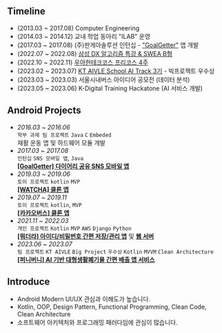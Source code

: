 ## Timeline

- (2013.03 ~ 2017.08) Computer Engineering
- (2014.03 ~ 2014.12) 교내 학업 동아리 "ILAB" 운영
- (2017.03 ~ 2017.08) (주)판게아솔루션 인턴십 - ["GoalGetter"](https://play.google.com/store/apps/details?id=com.goalgetter.goalgetterapp) 앱 개발
- (2022.07 ~ 2022.08) [삼성 DX 알고리즘 특강 & SWEA B형](https://jsl663.tistory.com/45)
- (2022.10 ~ 2022.11) [우아한테크코스 프리코스 4주](https://jsl663.tistory.com/50)
- (2023.02 ~ 2023.07) [KT AIVLE School AI Track 3기](https://aivle.kt.co.kr) - 빅프로젝트 우수상
- (2023.03 ~ 2023.03) 서울시내버스 아이디어 공모전 (데이터 분석)
- (2023.05 ~ 2023.06) K-Digital Training Hackatone (AI 서비스 개발)

## Android Projects

- _2016.03 ~ 2016.06_  
  `학부 과제 팀 프로젝트` `Java` `C` `Embeded`  
  재활 운동 앱 및 하드웨어 모듈 개발
- _2017.03 ~ 2017.08_  
  `인턴십` `SNS 모바일 앱`, `Java`  
  **[[GoalGetter] 다이어리 공유 SNS 모바일 앱](https://play.google.com/store/apps/details?id=com.goalgetter.goalgetterapp)**
- _2019.03 ~ 2019.06_  
  `토이 프로젝트` `kotlin` `MVP`  
  **[[WATCHA] 클론 앱](https://github.com/Dev-Joco/watcha-clone)**
- _2019.07 ~ 2019.11_  
  `토이 프로젝트` `kotlin`, `MVP`  
  **[[카카오버스] 클론 앱](https://github.com/Dev-Joco/kakaobus-clone)**
- _2021.11 ~ 2022.03_  
  `개인 프로젝트` `Kotlin` `MVP` `AWS` `Django` `Python`  
  **[[뭐더라] 아이디/비밀번호 간편 저장/관리 앱](https://github.com/Dev-Joco/mwodeola-android)** 및 **[웹 서버](https://github.com/Dev-Joco/mwodeola-web-server)**
- _2023.06 ~ 2023.07_  
  `팀 프로젝트` `KT AIVLE` `Big Project` `우수상` `Kotlin` `MVVM` `Clean Architecture`  
  **[[퍼니버니] AI 기반 대형생활폐기물 간편 배출 앱 서비스](https://github.com/KT-AIVLE-3rd-AI-Team10/funibuni-fe-android)**
                      

## Introduce

- Android Modern UI/UX 관심과 이해도가 높습니다.
- Kotlin, OOP, Design Pattern, Functional Programming, Clean Code, Clean Architecture
- 소프트웨어 아키텍처와 프로그래밍 패러다임에 관심이 많습니다.
